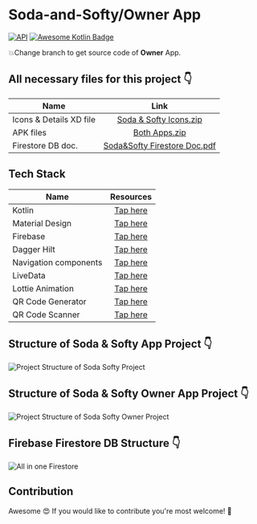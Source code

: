 # Soda-and-Softy/Owner App
[![API](https://img.shields.io/badge/API-21%2B-blue.svg?style=flat)](https://android-arsenal.com/api?level=21) [![Awesome Kotlin Badge](https://kotlin.link/awesome-kotlin.svg)](https://github.com/KotlinBy/awesome-kotlin)

:collision:Change branch to get source code of **Owner** App.


## All necessary files for this project :point_down:
| Name                   | Link                                                                             |
| -----------------------|:-------------------------------------------------------------------------------------:|
| Icons & Details XD file  | [Soda & Softy Icons.zip](https://github.com/yuriy-budiyev/code-scanner/files/5437104/Soda.Softy.Icons.zip)      |
| APK files  | [Both Apps.zip](https://github.com/yuriy-budiyev/code-scanner/files/5437507/Both.Apps.zip)      |
| Firestore DB doc.  | [Soda&Softy Firestore Doc.pdf](https://github.com/yuriy-budiyev/code-scanner/files/5437556/Soda.Softy.Firestore.Doc.pdf)     |


## Tech Stack
| Name                   | Resources                                                                             |
| -----------------------|:-------------------------------------------------------------------------------------:|
| Kotlin                 | [Tap here](https://kotlinlang.org/)                                                   |
| Material Design        | [Tap here](https://material.io/develop/android)                                       |
| Firebase               | [Tap here](https://firebase.google.com/docs/android/setup)                            |
| Dagger Hilt            | [Tap here](https://dagger.dev/hilt/)                                                  |
| Navigation components  | [Tap here](https://developer.android.com/guide/navigation/navigation-getting-started) |
| LiveData               | [Tap here](https://developer.android.com/topic/libraries/architecture/livedata)       |
| Lottie Animation       | [Tap here](https://github.com/airbnb/lottie-android/)                                 |
| QR Code Generator      | [Tap here](https://github.com/journeyapps/zxing-android-embedded)                     |
| QR Code Scanner        | [Tap here](https://github.com/yuriy-budiyev/code-scanner)                             |

## **Structure** of Soda & Softy App Project :point_down:
![Project Structure of Soda   Softy Project](https://user-images.githubusercontent.com/54389203/97136636-af08c000-1779-11eb-843d-6c5631a9219d.png)

## **Structure** of Soda & Softy Owner App Project :point_down:
![Project Structure of Soda   Softy Owner Project](https://user-images.githubusercontent.com/54389203/97136795-1aeb2880-177a-11eb-9932-f4a7b02885b8.png)

## Firebase **Firestore DB Structure** :point_down:
![All in one Firestore](https://user-images.githubusercontent.com/54389203/97153532-a83d7580-1798-11eb-9241-8c5355b5e7df.png)

## Contribution
Awesome :heart_eyes: If you would like to contribute you're most welcome! :pray:
